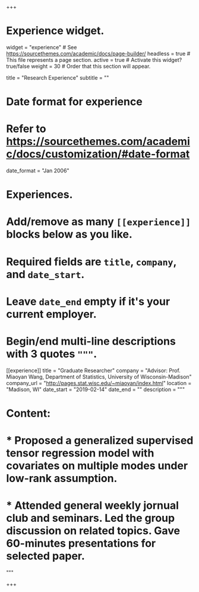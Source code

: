 +++
# Experience widget.
widget = "experience"  # See https://sourcethemes.com/academic/docs/page-builder/
headless = true  # This file represents a page section.
active = true  # Activate this widget? true/false
weight = 30  # Order that this section will appear.

title = "Research Experience"
subtitle = ""

# Date format for experience
#   Refer to https://sourcethemes.com/academic/docs/customization/#date-format
date_format = "Jan 2006"

# Experiences.
#   Add/remove as many `[[experience]]` blocks below as you like.
#   Required fields are `title`, `company`, and `date_start`.
#   Leave `date_end` empty if it's your current employer.
#   Begin/end multi-line descriptions with 3 quotes `"""`.
[[experience]]
  title = "Graduate Researcher"
  company = "Advisor: Prof. Miaoyan Wang, Department of Statistics, University of Wisconsin-Madison"
  company_url = "http://pages.stat.wisc.edu/~miaoyan/index.html"
  location = "Madison, WI"
  date_start = "2019-02-14"
  date_end = ""
  description = """ 

#   Content: 
#  * Proposed a generalized supervised tensor regression model with covariates on multiple modes under low-rank assumption.
#  *  Attended general weekly jornual club and seminars. Led the group discussion on related topics. Gave 60-minutes presentations for selected paper.
  
  """

+++
